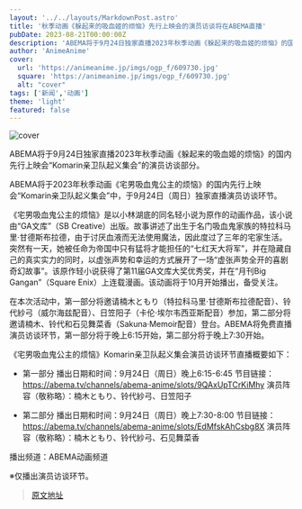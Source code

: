```yaml
---
layout: '../../layouts/MarkdownPost.astro'
title: '秋季动画《躲起来的吸血姬的烦恼》先行上映会的演员访谈将在ABEMA直播'
pubDate: 2023-08-21T00:00:00Z
description: 'ABEMA将于9月24日独家直播2023年秋季动画《躲起来的吸血姬的烦恼》的国内先行上映会“Komarin亲卫队起义集会”的演员访谈部分。'
author: 'AnimeAnime'
cover:
  url: 'https://animeanime.jp/imgs/ogp_f/609730.jpg'
  square: 'https://animeanime.jp/imgs/ogp_f/609730.jpg'
  alt: "cover"
tags: ['新闻','动画']
theme: 'light'
featured: false
---
```

![cover](https://animeanime.jp/imgs/ogp_f/609730.jpg)

ABEMA将于9月24日独家直播2023年秋季动画《躲起来的吸血姬的烦恼》的国内先行上映会“Komarin亲卫队起义集会”的演员访谈部分。

ABEMA将于2023年秋季动画《宅男吸血鬼公主的烦恼》的国内先行上映会“Komarin亲卫队起义集会”中，于9月24日（周日）独家直播演员访谈环节。

《宅男吸血鬼公主的烦恼》是以小林湖底的同名轻小说为原作的动画作品，该小说由“GA文库”（SB Creative）出版。故事讲述了出生于名门吸血鬼家族的特拉科马里·甘德斯布拉德，由于讨厌血液而无法使用魔法，因此度过了三年的宅家生活。突然有一天，她被任命为帝国中只有猛将才能担任的“七红天大将军”，并在隐藏自己的真实实力的同时，以虚张声势和幸运的方式展开了一场“虚张声势全开的喜剧奇幻故事”。该原作轻小说获得了第11届GA文库大奖优秀奖，并在“月刊Big Gangan”（Square Enix）上连载漫画。该动画将于10月开始播出，备受关注。

在本次活动中，第一部分将邀请楠木ともり（特拉科马里·甘德斯布拉德配音）、铃代紗弓（威尔海兹配音）、日笠阳子（卡伦·埃尔韦西亚斯配音）参加，第二部分将邀请楠木、铃代和石见舞菜香（Sakuna·Memoir配音）登台。ABEMA将免费直播演员访谈环节，第一部分将于晚上6:15开始，第二部分将于晚上7:30开始。

《宅男吸血鬼公主的烦恼》Komarin亲卫队起义集会演员访谈环节直播概要如下：

- 第一部分
播出日期和时间：9月24日（周日）晚上6:15-6:45
节目链接：<a href="https://abema.tv/channels/abema-anime/slots/9QAxUpTCrKiMhy?utm_campaign=others_times_10091957_ap_free_slots_9QAxUpTCrKiMhy&amp;utm_medium=web&amp;utm_source=abematimes">https://abema.tv/channels/abema-anime/slots/9QAxUpTCrKiMhy</a>
演员阵容（敬称略）：楠木ともり、铃代紗弓、日笠阳子

- 第二部分
播出日期和时间：9月24日（周日）晚上7:30-8:00
节目链接：<a href="https://abema.tv/channels/abema-anime/slots/EdMfskAhCsbg8X?utm_campaign=others_times_10091957_ap_free_slots_EdMfskAhCsbg8X&amp;utm_medium=web&amp;utm_source=abematimes">https://abema.tv/channels/abema-anime/slots/EdMfskAhCsbg8X</a>
演员阵容（敬称略）：楠木ともり、铃代紗弓、石见舞菜香

播出频道：ABEMA动画频道

※仅播出演员访谈环节。

>[原文地址](https://animeanime.jp/article/2023/08/20/79371.html)  